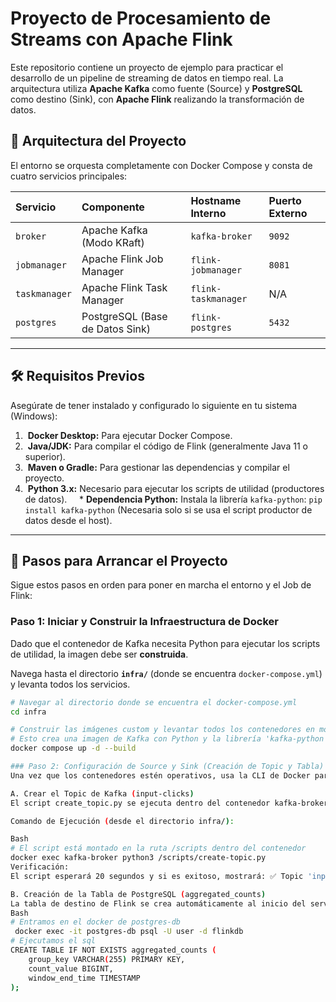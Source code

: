 # Proyecto de Procesamiento de Streams con Apache Flink

Este repositorio contiene un proyecto de ejemplo para practicar el desarrollo de un pipeline de streaming de datos en tiempo real. La arquitectura utiliza **Apache Kafka** como fuente (Source) y **PostgreSQL** como destino (Sink), con **Apache Flink** realizando la transformación de datos.

## 🚀 Arquitectura del Proyecto

El entorno se orquesta completamente con Docker Compose y consta de cuatro servicios principales:

| Servicio | Componente | Hostname Interno | Puerto Externo |
| :--- | :--- | :--- | :--- |
| `broker` | Apache Kafka (Modo KRaft) | `kafka-broker` | `9092` |
| `jobmanager` | Apache Flink Job Manager | `flink-jobmanager` | `8081` |
| `taskmanager` | Apache Flink Task Manager | `flink-taskmanager` | N/A |
| `postgres` | PostgreSQL (Base de Datos Sink) | `flink-postgres` | `5432` |

---

## 🛠️ Requisitos Previos

Asegúrate de tener instalado y configurado lo siguiente en tu sistema (Windows):

1.  **Docker Desktop:** Para ejecutar Docker Compose.
2.  **Java/JDK:** Para compilar el código de Flink (generalmente Java 11 o superior).
3.  **Maven o Gradle:** Para gestionar las dependencias y compilar el proyecto.
4.  **Python 3.x:** Necesario para ejecutar los scripts de utilidad (productores de datos).
    * **Dependencia Python:** Instala la librería `kafka-python`: `pip install kafka-python` (Necesaria solo si se usa el script productor de datos desde el host).

---

## 🏁 Pasos para Arrancar el Proyecto

Sigue estos pasos en orden para poner en marcha el entorno y el Job de Flink:

### Paso 1: Iniciar y Construir la Infraestructura de Docker

Dado que el contenedor de Kafka necesita Python para ejecutar los scripts de utilidad, la imagen debe ser **construida**.

Navega hasta el directorio **`infra/`** (donde se encuentra `docker-compose.yml`) y levanta todos los servicios.

```bash
# Navegar al directorio donde se encuentra el docker-compose.yml
cd infra

# Construir las imágenes custom y levantar todos los contenedores en modo detached (-d)
# Esto crea una imagen de Kafka con Python y la librería 'kafka-python'.
docker compose up -d --build

### Paso 2: Configuración de Source y Sink (Creación de Topic y Tabla)
Una vez que los contenedores estén operativos, usa la CLI de Docker para ejecutar los comandos dentro de los contenedores.

A. Crear el Topic de Kafka (input-clicks)
El script create_topic.py se ejecuta dentro del contenedor kafka-broker. Esto garantiza que la conexión use el nombre interno (kafka-broker:9092) de manera fiable.

Comando de Ejecución (desde el directorio infra/):

Bash
# El script está montado en la ruta /scripts dentro del contenedor
docker exec kafka-broker python3 /scripts/create-topic.py
Verificación:
El script esperará 20 segundos y si es exitoso, mostrará: ✅ Topic 'input-clicks' creado con éxito.

B. Creación de la Tabla de PostgreSQL (aggregated_counts)
La tabla de destino de Flink se crea automáticamente al inicio del servicio de la base de datos, mapeando el archivo create_table.sql en el docker-compose.yml. -> esto no he conseguido que funcione por lo que hay que crear la tabla manualmente
Bash
# Entramos en el docker de postgres-db
 docker exec -it postgres-db psql -U user -d flinkdb
# Ejecutamos el sql
CREATE TABLE IF NOT EXISTS aggregated_counts (
    group_key VARCHAR(255) PRIMARY KEY, 
    count_value BIGINT,
    window_end_time TIMESTAMP
);
